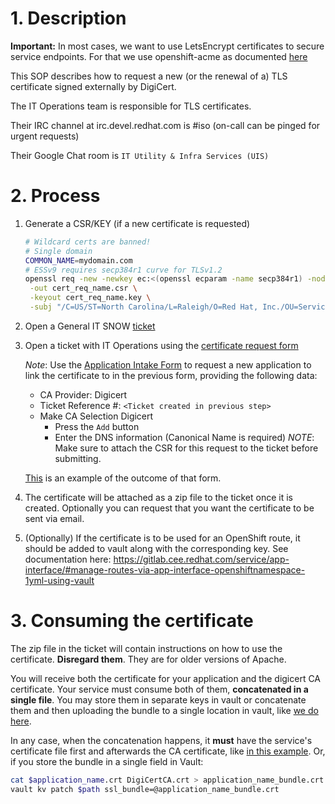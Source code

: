 # 1. Description

**Important:** In most cases, we want to use LetsEncrypt certificates to secure service endpoints. For that we use openshift-acme as documented [here](https://gitlab.cee.redhat.com/service/app-interface/#manage-openshift-acme-deployments-via-app-interface-openshiftacme-1yml)

This SOP describes how to request a new (or the renewal of a) TLS certificate signed externally by DigiCert.

The IT Operations team is responsible for TLS certificates.

Their IRC channel at irc.devel.redhat.com is #iso (on-call can be pinged for urgent requests)

Their Google Chat room is `IT Utility & Infra Services (UIS)`

# 2. Process

1. Generate a CSR/KEY (if a new certificate is requested)

    ```sh
    # Wildcard certs are banned!
    # Single domain 
    COMMON_NAME=mydomain.com
    # ESSv9 requires secp384r1 curve for TLSv1.2
    openssl req -new -newkey ec:<(openssl ecparam -name secp384r1) -nodes \
     -out cert_req_name.csr \
     -keyout cert_req_name.key \
     -subj "/C=US/ST=North Carolina/L=Raleigh/O=Red Hat, Inc./OU=Service Delivery/CN=$COMMON_NAME"
    ```
1. Open a General IT SNOW [ticket](https://redhat.service-now.com/help?id=sc_cat_item&sys_id=630e51c22bb23c004c71dc0e59da15bb&sc_catalog=1a98389b4fa25b40220104c85210c7d4&sysparm_category=null)
1. Open a ticket with IT Operations using the [certificate request form](https://redhat.service-now.com/help?id=sc_cat_item&sys_id=e5fc3a19db0898149693cf5e13961975)

   *Note*: Use the [Application Intake Form](https://redhat.service-now.com/help?id=sc_cat_item&sys_id=88c9c7bb137f1340196f7e276144b020) to request a new application to link the certificate to in the previous form, providing the following data:
   * CA Provider: Digicert
   * Ticket Reference #: `<Ticket created in previous step>`
   * Make CA Selection Digicert
     - Press the `Add` button
     - Enter the DNS information (Canonical Name is required)
    *NOTE*: Make sure to attach the CSR for this request to the ticket before submitting.
    
    [This](https://redhat.service-now.com/help?id=rh_ticket&table=sc_req_item&sys_id=fb1650231bd20114839e32a3cc4bcb50) is an example of the outcome of that form.
1. The certificate will be attached as a zip file to the ticket once it is created. Optionally you can request that you want the certificate to be sent via email.
1. (Optionally) If the certificate is to be used for an OpenShift route, it should be added to vault along with the corresponding key. See documentation here: https://gitlab.cee.redhat.com/service/app-interface/#manage-routes-via-app-interface-openshiftnamespace-1yml-using-vault

# 3. Consuming the certificate

The zip file in the ticket will contain instructions on how to use the certificate. **Disregard them**. They are for older versions of Apache.

You will receive both the certificate for your application and the digicert CA certificate. Your service must consume both of them, **concatenated in a single file**. You may store them in separate keys in vault or concatenate them and then uploading the bundle to a single location in vault, like [we do here](https://vault.devshift.net/ui/vault/secrets/app-interface/show//app-sre/uhc-production/routes/api.stage.openshift.com). 

In any case, when the concatenation happens, it **must** have the service's certificate file first and afterwards the CA certificate, like [in this example](https://gitlab.cee.redhat.com/app-sre/infra/-/blob/0e924c191e1ce09f2dced71a404cefa30230a7ac/ansible/playbooks/roles/nginx-reverse-proxy/tasks/main.yml#L27-32). Or, if you store the bundle in a single field in Vault:

``` sh
cat $application_name.crt DigiCertCA.crt > application_name_bundle.crt
vault kv patch $path ssl_bundle=@application_name_bundle.crt
```

